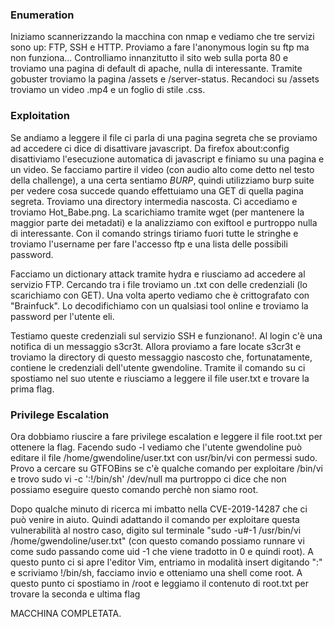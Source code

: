 ### Enumeration
Iniziamo scannerizzando la macchina con nmap e vediamo che tre servizi sono up: FTP, SSH e HTTP.
Proviamo a fare l'anonymous login su ftp ma non funziona...
Controlliamo innanzitutto il sito web sulla porta 80 e troviamo una pagina di default di apache, nulla di interessante.
Tramite gobuster troviamo la pagina /assets e /server-status. Recandoci su /assets troviamo un video .mp4 e un foglio di stile .css.

### Exploitation
Se andiamo a leggere il file ci parla di una pagina segreta che se proviamo ad accedere ci dice di disattivare javascript.
Da firefox about:config disattiviamo l'esecuzione automatica di javascript e finiamo su una pagina e un video.
Se facciamo partire il video (con audio alto come detto nel testo della challenge), a una certa sentiamo *BURP*, quindi utilizziamo burp suite per vedere cosa succede quando effettuiamo una GET di quella pagina segreta.
Troviamo una directory intermedia nascosta. Ci accediamo e troviamo Hot_Babe.png.
La scarichiamo tramite wget (per mantenere la maggior parte dei metadati) e la analizziamo con exiftool e purtroppo nulla di interessante.
Con il comando strings tiriamo fuori tutte le stringhe e troviamo l'username per fare l'accesso ftp e una lista delle possibili password.

Facciamo un dictionary attack tramite hydra e riusciamo ad accedere al servizio FTP.
Cercando tra i file troviamo un .txt con delle credenziali (lo scarichiamo con GET).
Una volta aperto vediamo che è crittografato con "Brainfuck". Lo decodifichiamo con un qualsiasi tool online e troviamo la password per l'utente eli.

Testiamo queste credenziali sul servizio SSH e funzionano!. Al login c'è una notifica di un messaggio s3cr3t. Allora proviamo a fare locate s3cr3t e troviamo la directory di questo messaggio nascosto che, fortunatamente, contiene le credenziali dell'utente gwendoline. Tramite il comando su ci spostiamo nel suo utente e riusciamo a leggere il file user.txt e trovare la prima flag.

### Privilege Escalation
Ora dobbiamo riuscire a fare privilege escalation e leggere il file root.txt per ottenere la flag. Facendo sudo -l vediamo che l'utente gwendoline può editare il file /home/gwendoline/user.txt con usr/bin/vi con permessi sudo. Provo a cercare su GTFOBins se c'è qualche comando per exploitare /bin/vi e trovo sudo vi -c ':!/bin/sh' /dev/null ma purtroppo ci dice che non possiamo eseguire questo comando perchè non siamo root.

Dopo qualche minuto di ricerca mi imbatto nella CVE-2019-14287 che ci può venire in aiuto. Quindi adattando il comando per exploitare questa vulnerabilità al nostro caso, digito sul terminale "sudo -u#-1 /usr/bin/vi /home/gwendoline/user.txt" (con questo comando possiamo runnare vi come sudo passando come uid -1 che viene tradotto in 0 e quindi root).
A questo punto ci si apre l'editor Vim, entriamo in modalità insert digitando ":" e scriviamo !/bin/sh, facciamo invio e otteniamo una shell come root.
A questo punto ci spostiamo in /root e leggiamo il contenuto di root.txt per trovare la seconda e ultima flag

MACCHINA COMPLETATA.
